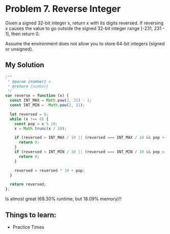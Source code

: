 # Problem 7. Reverse Integer

Given a signed 32-bit integer x, return x with its digits reversed. If reversing x causes the value to go outside the signed 32-bit integer range [-231, 231 - 1], then return 0.

Assume the environment does not allow you to store 64-bit integers (signed or unsigned).

## My Solution

```js
/**
 * @param {number} x
 * @return {number}
 */
var reverse = function (x) {
  const INT_MAX = Math.pow(2, 31) - 1;
  const INT_MIN = -Math.pow(2, 31);

  let reversed = 0;
  while (x !== 0) {
    const pop = x % 10;
    x = Math.trunc(x / 10);

    if (reversed > INT_MAX / 10 || (reversed === INT_MAX / 10 && pop > 7)) {
      return 0;
    }
    if (reversed < INT_MIN / 10 || (reversed === INT_MIN / 10 && pop < -8)) {
      return 0;
    }

    reversed = reversed * 10 + pop;
  }

  return reversed;
};
```

Is almost great (69.30% runtime, but 18.09% memory)!!

## Things to learn:

- Practice Times
